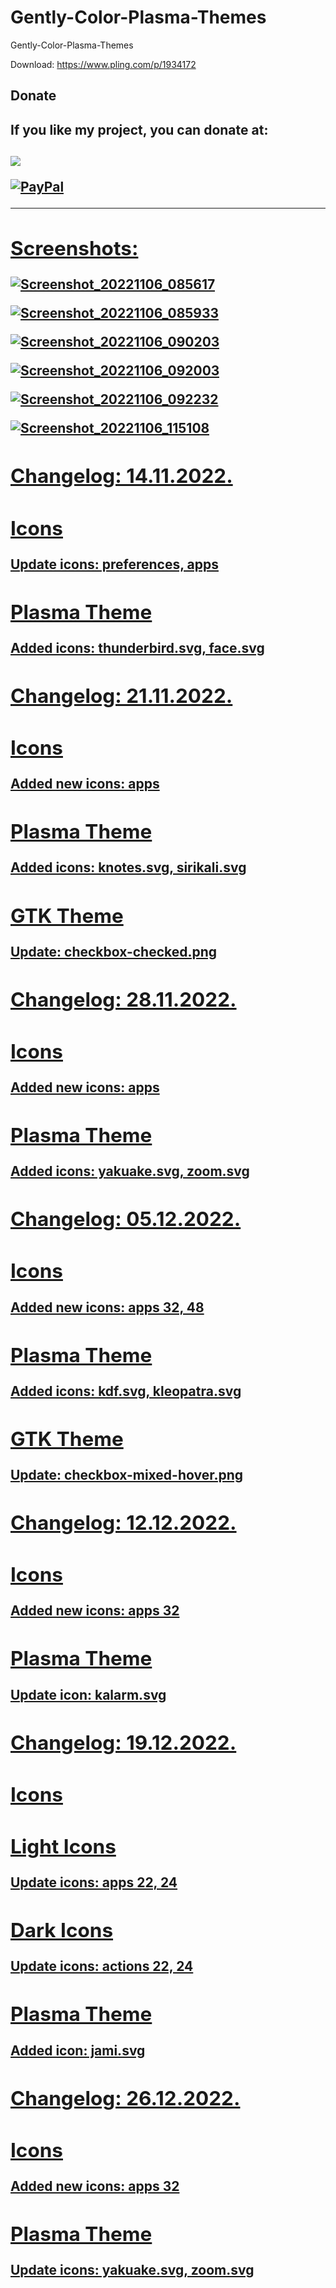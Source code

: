 # Gently-Color-Plasma-Themes

Gently-Color-Plasma-Themes

Download: https://www.pling.com/p/1934172


<html>
  <head>
    <meta charset="utf-8" />
  </head>
  <body>
    <h2>Donate</h2>
   <h2>If you like my project, you can donate at:<h2>
    <a href="https://www.paypal.com/paypalme/VesnaLazic"> 
    <img src=![PayPal](https://user-images.githubusercontent.com/45247573/209689199-82149de9-c20c-4497-972a-264f5416bb28.png)
    </a>
  </body>
</html>

![PayPal](https://user-images.githubusercontent.com/45247573/209690335-3d6f0faf-d834-43df-86cb-ccdefe943993.png)
__________________________________________________________________________________________________________________  
  
Screenshots:
-------------

![Screenshot_20221106_085617](https://user-images.githubusercontent.com/45247573/200539930-34adf549-a410-49a4-98a0-5c257dd552eb.png)

![Screenshot_20221106_085933](https://user-images.githubusercontent.com/45247573/200540050-08f8475f-cde9-47c0-9b54-e4427fbe4878.png)

![Screenshot_20221106_090203](https://user-images.githubusercontent.com/45247573/200540187-9cf23471-d407-4c15-bff3-56a1db979bf7.jpg)

![Screenshot_20221106_092003](https://user-images.githubusercontent.com/45247573/200540258-a4e26edd-5ea3-453f-af8a-5d29ce57e448.jpg)

![Screenshot_20221106_092232](https://user-images.githubusercontent.com/45247573/200540317-9ab43a14-47b1-41e7-b4f4-5ea766316cb6.png)

![Screenshot_20221106_115108](https://user-images.githubusercontent.com/45247573/200540360-5a080e00-5a7e-4994-ab4d-30b2e0883657.png)

Changelog: 14.11.2022.
----------------------

Icons
-----
Update icons: preferences, apps

Plasma Theme
------------

Added icons:  thunderbird.svg, face.svg

Changelog: 21.11.2022.
----------------------

Icons
-----
Added new icons: apps

Plasma Theme
------------

Added icons: knotes.svg, sirikali.svg

GTK Theme
---------

Update: checkbox-checked.png

Changelog: 28.11.2022.
----------------------

Icons
-----
Added new icons: apps

Plasma Theme
------------

Added icons: yakuake.svg, zoom.svg

Changelog: 05.12.2022.
----------------------

Icons
-----
Added new icons: apps 32, 48

Plasma Theme
------------

Added icons: kdf.svg, kleopatra.svg

GTK Theme
---------

Update: checkbox-mixed-hover.png

Changelog: 12.12.2022.
----------------------

Icons
-----
Added new icons: apps 32

Plasma Theme
------------

Update icon: kalarm.svg

Changelog: 19.12.2022.
----------------------

Icons
-----

Light Icons
-----------

Update icons: apps 22, 24

Dark Icons
-----------

Update icons: actions 22, 24

Plasma Theme
------------

Added icon: jami.svg

Changelog: 26.12.2022.
----------------------

Icons
-----
Added new icons: apps 32

Plasma Theme
------------

Update icons: yakuake.svg, zoom.svg

